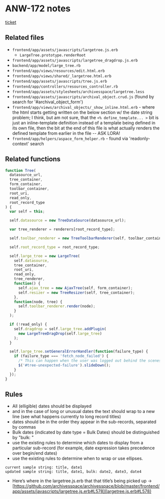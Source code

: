 # ANW-172 notes

[ticket](https://archivesspace.atlassian.net/browse/ANW-172)

## Related files

- `frontend/app/assets/javascripts/largetree.js.erb`
  - `LargeTree.prototype.renderRoot`
- `frontend/app/assets/javascripts/largetree_dragdrop.js.erb`
- `backend/app/model/large_tree.rb`
- `frontend/app/views/resources/edit.html.erb`
- `frontend/app/views/shared/_largetree.html.erb`
- `frontend/app/assets/javascripts/tree.js.erb`
- `frontend/app/controllers/resources_controller.rb`
- `frontend/app/assets/stylesheets/archivesspace/largetree.less`
- `frontend/app/assets/javascripts/archival_object.crud.js` (found by search for '#archival_object_form')
- `frontend/app/views/archival_objects/_show_inline.html.erb` - where the html starts getting written on the below section w/ the date string problem; I think, but am not sure, that the `<% define_template... >` bit is just an inline-template definition instead of a template being defined in its own file, then the bit at the end of this file is what actually renders the defined template from earlier in the file -- ASK LORA!
- `frontend/app/helpers/aspace_form_helper.rb` - found via 'readonly-context' search

## Related functions

```js
function Tree(
  datasource_url,
  tree_container,
  form_container,
  toolbar_container,
  root_uri,
  read_only,
  root_record_type
) {
  var self = this;

  self.datasource = new TreeDataSource(datasource_url);

  var tree_renderer = renderers[root_record_type];

  self.toolbar_renderer = new TreeToolbarRenderer(self, toolbar_container);

  self.root_record_type = root_record_type;

  self.large_tree = new LargeTree(
    self.datasource,
    tree_container,
    root_uri,
    read_only,
    tree_renderer,
    function() {
      self.ajax_tree = new AjaxTree(self, form_container);
      self.resizer = new TreeResizer(self, tree_container);
    },
    function(node, tree) {
      self.toolbar_renderer.render(node);
    }
  );

  if (!read_only) {
    self.dragdrop = self.large_tree.addPlugin(
      new LargeTreeDragDrop(self.large_tree)
    );
  }

  self.large_tree.setGeneralErrorHandler(function(failure_type) {
    if (failure_type === 'fetch_node_failed') {
      /* This can happen when the user was logged out behind the scenes. */
      $('#tree-unexpected-failure').slideDown();
    }
  });
}
```

## Rules

- All (elligible) dates should be displayed
- and in the case of long or unusual dates the text should wrap to a new line (see what happens currently to long record titles)
- dates should be in the order they appear in the sub-records, separated by commas
- Bulk dates (indicated by date type = Bulk Dates) should be distinguished by "bulk: "
- use the existing rules to determine which dates to display from a particular sub-record (for example, date expression takes precedence over begin/end dates)
- use the existing rules to determine when to wrap or use ellipses.

```
current sample string: title, date1
updated sample string: title, date1, bulk: date2, date3, date4
```

- Here’s where in the largetree.js.erb that that title’s being picked up → [https://github.com/archivesspace/archivesspace/blob/master/frontend/app/assets/javascripts/largetree.js.erb#L578](largetree.js.erb#L578)
